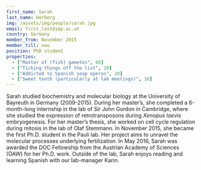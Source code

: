 ```yaml
---
first_name: Sarah
last_name: Herberg
img: /assets/img/people/sarah.jpg
email: first.last@imp.ac.at
country: Germany
member_from: November 2015
member_till: now
position: PhD student
properties:
  - ["Master of (fish) gametes", 60]
  - ["Ticking things off the list", 20]
  - ["Addicted to Spanish soap operas", 20]
  - ["Sweet tooth (particularly at lab meetings)", 10]
---
```

Sarah studied biochemistry and molecular biology at the University of Bayreuth in Germany (2009-2015). During her master’s, she completed a 6-month-long internship in the lab of Sir John Gordon in Cambridge, where she studied the expression of retrotransposons during *Xenopus laevis* embryogenesis. For her master’s thesis, she worked on cell cycle regulation during mitosis in the lab of Olaf Stemmann. In November 2015, she became the first Ph.D. student in the Pauli lab. Her project aims to unravel the molecular processes underlying fertilization. In May 2016, Sarah was awarded the DOC Fellowship from the Austrian Academy of Sciences (ÖAW) for her Ph.D. work. Outside of the lab, Sarah enjoys reading and learning Spanish with our lab-manager Karin.
